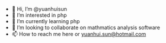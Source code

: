 - 👋 Hi, I’m @yuanhuisun
- 👀 I’m interested in php
- 🌱 I’m currently learning php
- 💞️ I’m looking to collaborate on mathmatics analysis software
- 📫 How to reach me here or yuanhui.sun@hotmail.com

<!---
yuanhuisun/yuanhuisun is a ✨ special ✨ repository because its `README.md` (this file) appears on your GitHub profile.
You can click the Preview link to take a look at your changes.
--->
